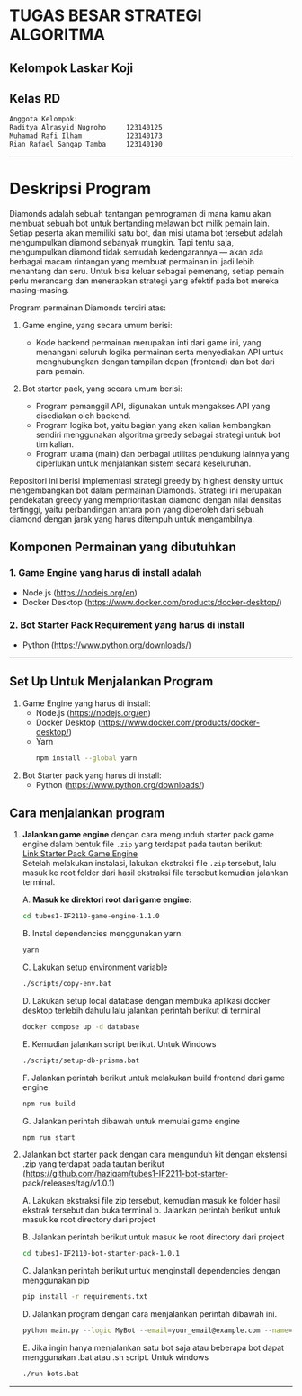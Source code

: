 # TUGAS BESAR STRATEGI ALGORITMA 
## Kelompok Laskar Koji
## Kelas RD

```bash
Anggota Kelompok:
Raditya Alrasyid Nugroho     123140125
Muhamad Rafi Ilham           123140173
Rian Rafael Sangap Tamba     123140190
```
---

# Deskripsi Program

Diamonds adalah sebuah tantangan pemrograman di mana kamu akan membuat sebuah bot untuk bertanding melawan bot milik pemain lain. Setiap peserta akan memiliki satu bot, dan misi utama bot tersebut adalah mengumpulkan diamond sebanyak mungkin. Tapi tentu saja, mengumpulkan diamond tidak semudah kedengarannya — akan ada berbagai macam rintangan yang membuat permainan ini jadi lebih menantang dan seru. Untuk bisa keluar sebagai pemenang, setiap pemain perlu merancang dan menerapkan strategi yang efektif pada bot mereka masing-masing.

Program permainan Diamonds terdiri atas:
1. Game engine, yang secara umum berisi:
   - Kode backend permainan merupakan inti dari game ini, yang menangani seluruh logika permainan serta menyediakan API untuk menghubungkan dengan tampilan depan (frontend)     dan bot dari para pemain.

2. Bot starter pack, yang secara umum berisi:
   - Program pemanggil API, digunakan untuk mengakses API yang disediakan oleh backend.
   - Program logika bot, yaitu bagian yang akan kalian kembangkan sendiri menggunakan algoritma greedy sebagai strategi untuk bot tim kalian.
   - Program utama (main) dan berbagai utilitas pendukung lainnya yang diperlukan untuk menjalankan sistem secara keseluruhan.

Repositori ini berisi implementasi strategi greedy by highest density untuk mengembangkan bot dalam permainan Diamonds. Strategi ini merupakan pendekatan greedy yang memprioritaskan diamond dengan nilai densitas tertinggi, yaitu perbandingan antara poin yang diperoleh dari sebuah diamond dengan jarak yang harus ditempuh untuk mengambilnya.

## Komponen Permainan yang dibutuhkan

### 1. Game Engine yang harus di install adalah
- Node.js (https://nodejs.org/en)
- Docker Desktop (https://www.docker.com/products/docker-desktop/)

### 2. Bot Starter Pack Requirement yang harus di install
- Python (https://www.python.org/downloads/)


---

## Set Up Untuk Menjalankan Program
1. Game Engine yang harus di install:
   - Node.js (https://nodejs.org/en)
   - Docker Desktop (https://www.docker.com/products/docker-desktop/)
   - Yarn
     ```bash
     npm install --global yarn

2. Bot Starter pack yang harus di install:
   - Python (https://www.python.org/downloads/)

## Cara menjalankan program

1. **Jalankan game engine** dengan cara mengunduh starter pack game engine dalam bentuk file `.zip` yang terdapat pada tautan berikut:  
   [Link Starter Pack Game Engine](https://github.com/haziqam/tubes1-IF2211-game-engine/releases/tag/v1.1.0)  
   Setelah melakukan instalasi, lakukan ekstraksi file `.zip` tersebut, lalu masuk ke root folder dari hasil ekstraksi file tersebut kemudian jalankan terminal.

   A. **Masuk ke direktori root dari game engine:**
   ```bash
   cd tubes1-IF2110-game-engine-1.1.0
   ```

   B. Instal dependencies menggunakan yarn:
   ```bash
   yarn
   ```
   C. Lakukan setup environment variable
   ```bash
   ./scripts/copy-env.bat
   ```

   D. Lakukan setup local database dengan membuka aplikasi docker desktop terlebih dahulu lalu jalankan perintah berikut di terminal
   ```bash
   docker compose up -d database
   ```

   E. Kemudian jalankan script berikut. Untuk Windows
   ```bash
   ./scripts/setup-db-prisma.bat
   ```
   F. Jalankan perintah berikut untuk melakukan build frontend dari game engine
   ```bash
   npm run build
   ```
   G. Jalankan perintah dibawah untuk memulai game engine
   ```bash
   npm run start
   ```

2. Jalankan bot starter pack dengan cara mengunduh kit dengan ekstensi .zip yang terdapat pada tautan berikut (https://github.com/haziqam/tubes1-IF2211-bot-starter-    pack/releases/tag/v1.0.1)

   A.  Lakukan ekstraksi file zip tersebut, kemudian masuk ke folder hasil ekstrak tersebut dan buka terminal b. Jalankan perintah berikut untuk masuk ke root directory           dari project

   B. Jalankan perintah berikut untuk masuk ke root directory dari project
   ```bash
   cd tubes1-IF2110-bot-starter-pack-1.0.1
   ```
   C. Jalankan perintah berikut untuk menginstall dependencies dengan menggunakan pip
   ```bash
   pip install -r requirements.txt
   ```
   D. Jalankan program dengan cara menjalankan perintah dibawah ini.
   ```bash
   python main.py --logic MyBot --email=your_email@example.com --name=your_name --password=your_password --team etimo
   ```
   E. Jika ingin hanya menjalankan satu bot saja atau beberapa bot dapat menggunakan .bat atau .sh script. Untuk windows
   ```bash
   ./run-bots.bat
   ```
   


---
